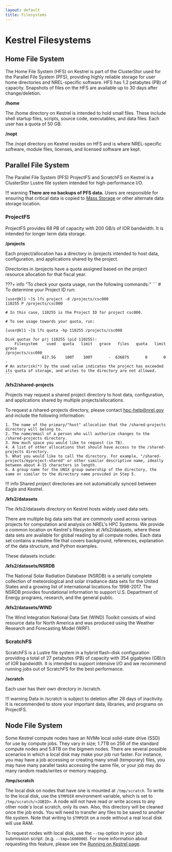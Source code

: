 ```yaml
---
layout: default
title: Filesystems
---
```

# Kestrel Filesystems


## Home File System

The Home File System (HFS) on Kestrel is part of the ClusterStor used for the Parallel File System (PFS), providing highly reliable storage for user home directories and NREL-specific software. HFS has 1.2 petabytes (PB) of capacity. Snapshots of files on the HFS are available up to 30 days after change/deletion. 

**/home**

The /home directory on Kestrel is intended to hold small files. These include shell startup files, scripts, source code, executables, and data files. Each user has a quota of 50 GB.

**/nopt**

The /nopt directory on Kestrel resides on HFS and is where NREL-specific software, module files, licenses, and licensed software are kept.

## Parallel File System

The Parallel File System (PFS) ProjectFS and ScratchFS on Kestrel is a ClusterStor Lustre file system intended for high-performance I/O. 

!!! warning 
    **There are no backups of PFS data.**  Users are responsible for ensuring that critical data is copied to [Mass Storage](../../Managing_Data/mss.md) or other alternate data storage location.

### ProjectFS

ProjectFS provides 68 PB of capacity with 200 GB/s of IOR bandwidth. It is intended for longer term data storage.

**/projects**

Each project/allocation has a directory in /projects intended to host data, configuration, and applications shared by the project.

Directories in /projects have a quota assigned based on the project resource allocation for that fiscal year. 

???+ info "To check your quota usage, run the following commands:"
    ```
    # To determine your Project ID run:

    [user@kl1 ~]$ lfs project -d /projects/csc000
    110255 P /projects/csc000

    # In this case, 110255 is the Project ID for project csc000.

    # To see usage towards your quota, run:

    [user@kl1 ~]$ lfs quota -hp 110255 /projects/csc000

    Disk quotas for prj 110255 (pid 110255):
        Filesystem    used   quota   limit   grace   files   quota   limit   grace 
    /projects/csc000    
                    617.5G    100T    100T       -  636875       0       0       -
    # An asterisk(*) by the used value indicates the project has exceeded its quota of storage, and writes to the directory are not allowed.
    ```

**/kfs2/shared-projects**

Projects may request a shared project directory to host data, configuration, and applications shared by multiple projects/allocations. 

To request a /shared-projects directory, please contact [hpc-help@nrel.gov](mailto:HPC-Help@nrel.gov) and include the following information:
```
1. The name of the primary/"host" allocation that the /shared-projects directory will belong to. 
2. The name/email of a person who will authorize changes to the /shared-projects directory. 
3. How much space you would like to request (in TB). 
4. A list of other allocations that should have access to the /shared-projects directory. 
5. What you would like to call the directory. For example, "/shared-projects/myproject-shared" or other similar descriptive name, ideally between about 4-15 characters in length. 
6. A group name for the UNIX group ownership of the directory, the same or similar to the directory name provided in Step 5. 
```

!!! info 
    Shared project directories are not automatically synced between Eagle and Kestrel. 

**/kfs2/datasets**

The /kfs2/datasets directory on Kestrel hosts widely used data sets.

There are multiple big data sets that are commonly used across various projects for computation and analysis on NREL's HPC Systems. We provide a common location on Kestrel's filesystem at /kfs2/datasets, where these data sets are available for global reading by all compute nodes. Each data set contains a readme file that covers background, references, explanation of the data structure, and Python examples.

These datasets include: 

**/kfs2/datasets/NSRDB**

The National Solar Radiation Database (NSRDB) is a serially complete collection of meteorological and solar irradiance data sets for the United States and a growing list of international locations for 1998-2017. The NSRDB provides foundational information to support U.S. Department of Energy programs, research, and the general public.

**/kfs2/datasets/WIND**

The Wind Integration National Data Set (WIND) Toolkit consists of wind resource data for North America and was produced using the Weather Research and Forecasting Model (WRF).

### ScratchFS

ScratchFS is a Lustre file system in a hybrid flash-disk configuration providing a total of 27 petabytes (PB) of capacity with 354 gigabytes (GB)/s of IOR bandwidth. It is intended to support intensive I/O and we recommend running jobs out of ScratchFS for the best performance. 

**/scratch**

Each user has their own directory in /scratch. 

!!! warning 
    Data in /scratch is subject to deletion after 28 days of inactivity. It is recommended to store your important data, libraries, and programs on ProjectFS. 

## Node File System

Some Kestrel compute nodes have an NVMe local solid-state drive (SSD) for use by compute jobs. They vary in size; 1.7TB on 256 of the standard compute nodes and 5.8TB on the bigmem nodes. There are several possible scenarios in which a local disk may make your job run faster. For instance, you may have a job accessing or creating many small (temporary) files, you may have many parallel tasks accessing the same file, or your job may do many random reads/writes or memory mapping.


**/tmp/scratch**

The local disk on nodes that have one is mounted at `/tmp/scratch`. To write to the local disk, use the `$TMPDIR` environment variable, which is set to `/tmp/scratch/<JOBID>`. A node will not have read or write access to any other node's local scratch, only its own. Also, this directory will be cleaned once the job ends. You will need to transfer any files to be saved to another file system. Note that writing to `$TMPDIR` on a node without a real local disk will use RAM. 

To request nodes with local disk, use the `--tmp` option in your job submission script. (e.g. `--tmp=1600000`). For more information about requesting this feature, please see the [Running on Kestrel page](./running.md).



